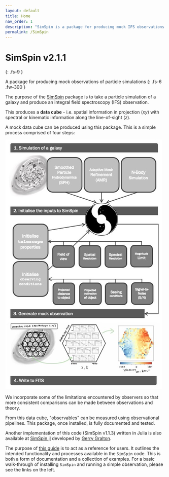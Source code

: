 ```yaml
---
layout: default
title: Home
nav_order: 1
description: "SimSpin is a package for producing mock IFS observations of galaxy simulations."
permalink: /SimSpin
---
```


# SimSpin v2.1.1 
{: .fs-9 }

A package for producing mock observations of particle simulations
{: .fs-6 .fw-300 }

The purpose of the [SimSpin](https://github.com/kateharborne/SimSpin) package is to take a particle simulation of a galaxy and produce an integral field spectroscopy (IFS) observation.

This produces a **data cube** - i.e. spatial information in projection (*xy*) with spectral or kinematic information along the line-of-sight (*z*). 

A mock data cube can be produced using this package. 
This is a simple process comprised of four steps:

<img class="center" src="assets/images/SimSpin_methodology.png" /> 

We incorporate some of the limitations encountered by observers so that more consistent comparisons can be made between observations and theory.

From this data cube, "observables" can be measured using observational pipelines. 
This package, once installed, is fully documented and tested.

Another implementation of this code (SimSpin v1.1.3) written in Julia is also available at [SimSpin.jl](https://github.com/kateharborne/SimSpin.jl) developed by [Gerry Gralton](https://github.com/gerrygralton). 

The purpose of [this guide](https://kateharborne.github.io/SimSpin/) is to act as a reference for users. 
It outlines the intended functionality and processes available in the `SimSpin` code. 
This is both a form of documentation and a collection of examples. 
For a basic walk-through of installing `SimSpin` and running a simple observation, please see the links on the left. 

